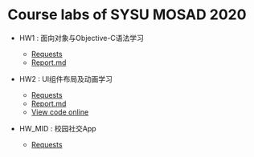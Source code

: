 # Course labs of SYSU MOSAD 2020

- HW1 : 面向对象与Objective-C语法学习
    - [Requests](https://gitee.com/code_sysu/mosad_hw1)
    - [Report.md](hw1/report.md)

- HW2 : UI组件布局及动画学习
    - [Requests](https://gitee.com/code_sysu/mosad_hw2)
    - [Report.md](hw2/Report.md)
    - [View code online](https://sourcegraph.com/github.com/chenguofan1999/MOSAD/-/tree/hw2)

- HW_MID : 校园社交App
    - [Requests](https://gitee.com/code_sysu/mosad_hw_mid)
